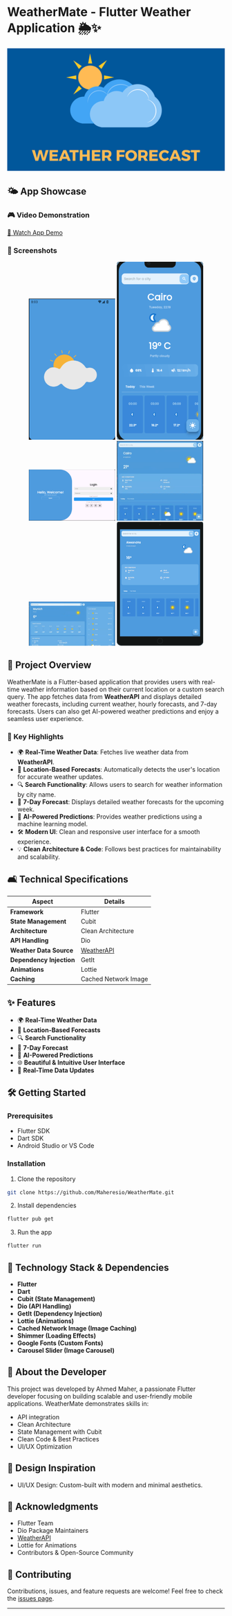 # WeatherMate - Flutter Weather Application 🌦️✨

![Weather Banner](banner.png)

## 🌤️ App Showcase

### 🎮 Video Demonstration
[🎥 Watch App Demo](https://drive.google.com/file/d/1IJeqzc8P6qShVCna4zXeXUcYk5RjiyP5/view?usp=sharing)

### 📱 Screenshots
<p align="center">
  <img src="1.png" width="200" />
  <img src="3.png" width="200" />
  <img src="2.png" width="200" />
  <img src="6.png" width="200" />
  <img src="5.png" width="200" />
  <img src="4.png" width="200" />
</p>

## 🚀 Project Overview

WeatherMate is a Flutter-based application that provides users with real-time weather information based on their current location or a custom search query. The app fetches data from **WeatherAPI** and displays detailed weather forecasts, including current weather, hourly forecasts, and 7-day forecasts. Users can also get AI-powered weather predictions and enjoy a seamless user experience.

### 🔑 Key Highlights
- 🌍 **Real-Time Weather Data**: Fetches live weather data from **WeatherAPI**.
- 📍 **Location-Based Forecasts**: Automatically detects the user's location for accurate weather updates.
- 🔍 **Search Functionality**: Allows users to search for weather information by city name.
- 📅 **7-Day Forecast**: Displays detailed weather forecasts for the upcoming week.
- 🤖 **AI-Powered Predictions**: Provides weather predictions using a machine learning model.
- 🛠️ **Modern UI**: Clean and responsive user interface for a smooth experience.
- 💡 **Clean Architecture & Code**: Follows best practices for maintainability and scalability.

## 🛋️ Technical Specifications

| Aspect | Details |
|--------|---------|
| **Framework** | Flutter |
| **State Management** | Cubit |
| **Architecture** | Clean Architecture |
| **API Handling** | Dio |
| **Weather Data Source** | [WeatherAPI](https://www.weatherapi.com/) |
| **Dependency Injection** | GetIt |
| **Animations** | Lottie |
| **Caching** | Cached Network Image |

## ✨ Features

- 🌍 **Real-Time Weather Data**
- 📍 **Location-Based Forecasts**
- 🔍 **Search Functionality**
- 📅 **7-Day Forecast**
- 🤖 **AI-Powered Predictions**
- 🌐 **Beautiful & Intuitive User Interface**
- 🔄 **Real-Time Data Updates**

## 🛠️ Getting Started

### Prerequisites
- Flutter SDK
- Dart SDK
- Android Studio or VS Code

### Installation
1. Clone the repository
```bash
git clone https://github.com/Maheresio/WeatherMate.git
```

2. Install dependencies
```bash
flutter pub get
```

3. Run the app
```bash
flutter run
```

## 🤝 Technology Stack & Dependencies
- **Flutter**
- **Dart**
- **Cubit (State Management)**
- **Dio (API Handling)**
- **GetIt (Dependency Injection)**
- **Lottie (Animations)**
- **Cached Network Image (Image Caching)**
- **Shimmer (Loading Effects)**
- **Google Fonts (Custom Fonts)**
- **Carousel Slider (Image Carousel)**

## 🤝 About the Developer
This project was developed by Ahmed Maher, a passionate Flutter developer focusing on building scalable and user-friendly mobile applications. WeatherMate demonstrates skills in:
- API integration
- Clean Architecture 
- State Management with Cubit
- Clean Code & Best Practices
- UI/UX Optimization

## 🎨 Design Inspiration
- UI/UX Design: Custom-built with modern and minimal aesthetics.

## 💪 Acknowledgments
- Flutter Team
- Dio Package Maintainers
- [WeatherAPI](https://www.weatherapi.com/)
- Lottie for Animations
- Contributors & Open-Source Community

## 🙏 Contributing
Contributions, issues, and feature requests are welcome! Feel free to check the [issues page](https://github.com/Maheresio/weather-mate/issues).

---

